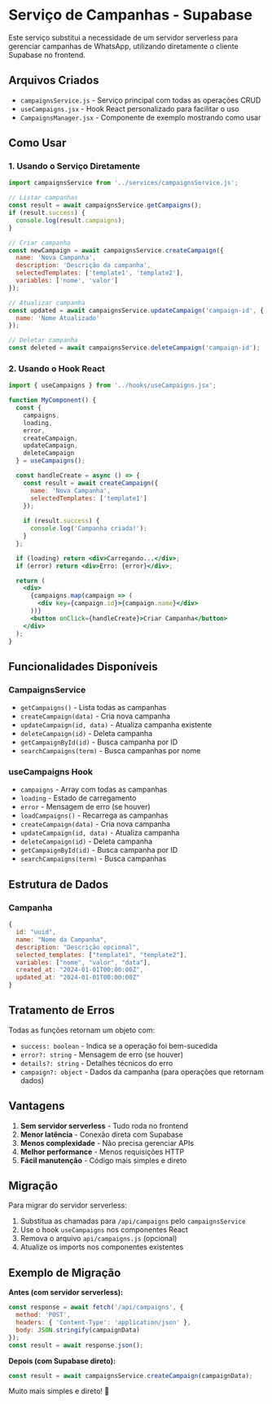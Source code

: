 # Serviço de Campanhas - Supabase

Este serviço substitui a necessidade de um servidor serverless para gerenciar campanhas de WhatsApp, utilizando diretamente o cliente Supabase no frontend.

## Arquivos Criados

- `campaignsService.js` - Serviço principal com todas as operações CRUD
- `useCampaigns.jsx` - Hook React personalizado para facilitar o uso
- `CampaignsManager.jsx` - Componente de exemplo mostrando como usar

## Como Usar

### 1. Usando o Serviço Diretamente

```javascript
import campaignsService from '../services/campaignsService.js';

// Listar campanhas
const result = await campaignsService.getCampaigns();
if (result.success) {
  console.log(result.campaigns);
}

// Criar campanha
const newCampaign = await campaignsService.createCampaign({
  name: 'Nova Campanha',
  description: 'Descrição da campanha',
  selectedTemplates: ['template1', 'template2'],
  variables: ['nome', 'valor']
});

// Atualizar campanha
const updated = await campaignsService.updateCampaign('campaign-id', {
  name: 'Nome Atualizado'
});

// Deletar campanha
const deleted = await campaignsService.deleteCampaign('campaign-id');
```

### 2. Usando o Hook React

```jsx
import { useCampaigns } from '../hooks/useCampaigns.jsx';

function MyComponent() {
  const {
    campaigns,
    loading,
    error,
    createCampaign,
    updateCampaign,
    deleteCampaign
  } = useCampaigns();

  const handleCreate = async () => {
    const result = await createCampaign({
      name: 'Nova Campanha',
      selectedTemplates: ['template1']
    });
    
    if (result.success) {
      console.log('Campanha criada!');
    }
  };

  if (loading) return <div>Carregando...</div>;
  if (error) return <div>Erro: {error}</div>;

  return (
    <div>
      {campaigns.map(campaign => (
        <div key={campaign.id}>{campaign.name}</div>
      ))}
      <button onClick={handleCreate}>Criar Campanha</button>
    </div>
  );
}
```

## Funcionalidades Disponíveis

### CampaignsService

- `getCampaigns()` - Lista todas as campanhas
- `createCampaign(data)` - Cria nova campanha
- `updateCampaign(id, data)` - Atualiza campanha existente
- `deleteCampaign(id)` - Deleta campanha
- `getCampaignById(id)` - Busca campanha por ID
- `searchCampaigns(term)` - Busca campanhas por nome

### useCampaigns Hook

- `campaigns` - Array com todas as campanhas
- `loading` - Estado de carregamento
- `error` - Mensagem de erro (se houver)
- `loadCampaigns()` - Recarrega as campanhas
- `createCampaign(data)` - Cria nova campanha
- `updateCampaign(id, data)` - Atualiza campanha
- `deleteCampaign(id)` - Deleta campanha
- `getCampaignById(id)` - Busca campanha por ID
- `searchCampaigns(term)` - Busca campanhas

## Estrutura de Dados

### Campanha
```javascript
{
  id: "uuid",
  name: "Nome da Campanha",
  description: "Descrição opcional",
  selected_templates: ["template1", "template2"],
  variables: ["nome", "valor", "data"],
  created_at: "2024-01-01T00:00:00Z",
  updated_at: "2024-01-01T00:00:00Z"
}
```

## Tratamento de Erros

Todas as funções retornam um objeto com:
- `success: boolean` - Indica se a operação foi bem-sucedida
- `error?: string` - Mensagem de erro (se houver)
- `details?: string` - Detalhes técnicos do erro
- `campaign?: object` - Dados da campanha (para operações que retornam dados)

## Vantagens

1. **Sem servidor serverless** - Tudo roda no frontend
2. **Menor latência** - Conexão direta com Supabase
3. **Menos complexidade** - Não precisa gerenciar APIs
4. **Melhor performance** - Menos requisições HTTP
5. **Fácil manutenção** - Código mais simples e direto

## Migração

Para migrar do servidor serverless:

1. Substitua as chamadas para `/api/campaigns` pelo `campaignsService`
2. Use o hook `useCampaigns` nos componentes React
3. Remova o arquivo `api/campaigns.js` (opcional)
4. Atualize os imports nos componentes existentes

## Exemplo de Migração

**Antes (com servidor serverless):**
```javascript
const response = await fetch('/api/campaigns', {
  method: 'POST',
  headers: { 'Content-Type': 'application/json' },
  body: JSON.stringify(campaignData)
});
const result = await response.json();
```

**Depois (com Supabase direto):**
```javascript
const result = await campaignsService.createCampaign(campaignData);
```

Muito mais simples e direto! 🚀
